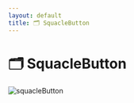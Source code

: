 ```yaml
---
layout: default
title: 🗂️ SquacleButton
---
```


# 🗂️ SquacleButton

![squacleButton](https://user-images.githubusercontent.com/17255804/95100911-e4e5f600-0731-11eb-8101-369b387021d3.gif)
